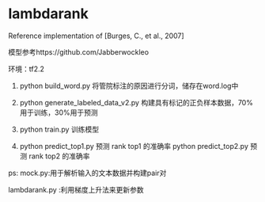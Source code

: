 # lambdarank
Reference implementation of [Burges, C., et al., 2007]

模型参考https://github.com/Jabberwockleo

环境：tf2.2

1. python build_word.py
将管院标注的原因进行分词，储存在word.log中

2. python generate_labeled_data_v2.py
构建具有标记的正负样本数据，70%用于训练，30%用于预测

3. python train.py
训练模型

4. python predict_top1.py  预测 rank top1 的准确率
python predict_top2.py  预测 rank top2 的准确率

ps: 
mock.py:用于解析输入的文本数据并构建pair对

lambdarank.py :利用梯度上升法来更新参数
